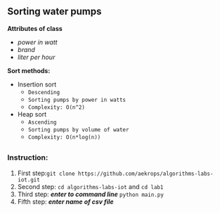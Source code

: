 ## Sorting water pumps 
**Attributes of class**
* _power in watt_
* _brand_
* _liter per hour_

**Sort methods:**
* Insertion sort 
    * `Descending`
    * `Sorting pumps by power in watts`
    * `Complexity: O(n^2)`
* Heap sort
    * `Ascending`
    * `Sorting pumps by volume of water`
    * `Complexity: O(n*log(n))`

##
### Instruction:

1. First step:`git clone https://github.com/aekrops/algorithms-labs-iot.git`
1. Second step: `cd algorithms-labs-iot` and `cd lab1`
1. Third step: **_enter to command line_** `python main.py`
1. Fifth step: **_enter name of csv file_**
